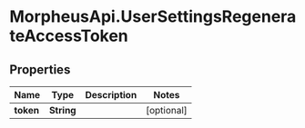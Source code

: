# MorpheusApi.UserSettingsRegenerateAccessToken

## Properties

Name | Type | Description | Notes
------------ | ------------- | ------------- | -------------
**token** | **String** |  | [optional] 


